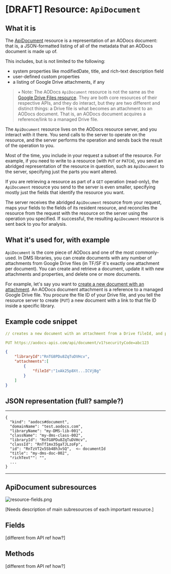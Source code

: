 # [DRAFT] Resource: ```ApiDocument```


## What it is

The [ApiDocument](/docs/aodocs-staging.altirnao.com/1/types/ApiDocument) resource is a representation of an AODocs document: that is, a JSON-formatted listing of all of the metadata that an AODocs document is made up of.

This includes, but is not limited to the following:

*   system properties like modifiedDate, title, and rich-text description field
*   user-defined custom properties
*   a listing of Google Drive attachments, if any

> ⭑   Note: The AODocs ```ApiDocument``` resource is not the same as the [Google Drive Files resource](https://developers.google.com/drive/api/v3/reference/files). They are both core resources of their respective APIs, and they do interact, but they are two different and distinct things: a Drive file is what becomes an attachment to an AODocs document. That is, an AODocs document acquires a reference/link to a managed Drive file.

The ```ApiDocument``` resource lives on the AODocs resource server, and you interact with it there. You send calls to the server to operate on the resource, and the server performs the operation and sends back the result of the operation to you.

Most of the time, you include in your request a subset of the resource. For example, if you need to write to a resource (with ```PUT``` or ```PATCH```), you send an abridged representation of the resource in question, such as ```ApiDocument``` to the server, specifying just the parts you want altered.

If you are retrieving a resource as part of a ```GET``` operation (read-only), the ```ApiDocument``` resource you send to the server is even smaller, specifying mostly just the fields that identify the resource you want.

The server receives the abridged ```ApiDocument``` resource from your request, maps your fields to the fields of its resident resource, and reconciles the resource from the request with the resource on the server using the operation you specified. If successful, the resulting ```ApiDocument``` resource is sent back to you for analysis.


## What it's used for, with example

```ApiDocument``` is the core piece of AODocs and one of the most commonly-used. In DMS libraries, you can create documents with any number of attachments from Google Drive files (in TF/SF it's exactly one attachment per document). You can create and retrieve a document, update it with new attachments and properties, and delete one or more documents.

For example, let's say you want to [create a new document with an attachment](/docs/aodocs-staging.altirnao.com/1/c/Guides/30-Manage%20AODocs%20documents/20-Create,%20modify,%20delete%20documents/10-Create%20new%20documents%20with%20attachments/00-Overview). An AODocs document attachment is a reference to a managed Google Drive file. You procure the file ID of your Drive file, and you tell the resource server to create (`PUT`) a new document with a link to that file ID inside a specific library.


## Example code snippet


```yaml
// creates a new document with an attachment from a Drive fileId, and puts it in a specific library by libraryId

PUT https://aodocs-apis.com/api/document/v1?securityCode=abc123
```

```json
{
    "libraryId":"RnTG8PDu8ZqTuDVHcv",
    "attachments":[
        {
            "fileId":"1xAk25p8Xt...ICVjBg"
        }
    ]
}
```



## JSON representation (full?  sample?)

____________________________________________


```
{
  "kind": "aodocs#document",
  "domainName": "test.aodocs.com",
  "libraryName": "my-DMS-lib-001",
  "className": "my-dms-class-002",
  "libraryId": "RnTG8PDu8ZqTuDVHcv",
  "classId": "RnTf1mx35gaTJLzoFp",
  "id": "RnTzVT2x5Sb48h3vSQ",  <— documentId
  "title": "my-dms-doc-002",
  "richText"": "",
  ...
}
```


____________________________________________


## ApiDocument subresources

![resource-fields.png](/img/resource-fields.png)

[Needs description of main subresources of each important resource.]

## Fields

[different from API ref how?]


## Methods

[different from API ref how?]